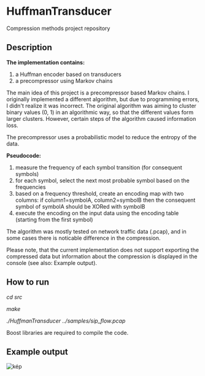 # HuffmanTransducer
Compression methods project repository

## Description
<b>The implementation contains:</b>
1. a Huffman encoder based on transducers
2. a precompressor using Markov chains

The main idea of this project is a precompressor based Markov chains. I originally implemented a different algorithm, but due to programming errors, I didn't realize it was incorrect. The original algorithm was aiming to cluster binary values (0, 1) in an algorithmic way, so that the different values form larger clusters. However, certain steps of the algorithm caused information loss.

The precompressor uses a probabilistic model to reduce the entropy of the data.

<b>Pseudocode:</b>
  1. measure the frequency of each symbol transition (for consequent symbols)
  2. for each symbol, select the next most probable symbol based on the frequencies
  3. based on a frequency threshold, create an encoding map with two columns: if column1=symbolA, column2=symbolB then the consequent symbol of symbolA should be XORed with symbolB
  4. execute the encoding on the input data using the encoding table (starting from the first symbol)

The algorithm was mostly tested on network traffic data (.pcap), and in some cases there is noticable difference in the compression.

Please note, that the current implementation does not support exporting the compressed data but information about the compression is displayed in the console (see also: Example output).

## How to run

  <i>cd src</i>
  
  <i>make</i>
  
   <i>./HuffmanTransducer ../samples/sip_flow.pcap</i>


Boost libraries are required to compile the code.

## Example output

![kép](https://user-images.githubusercontent.com/28252625/119416489-05c87f00-bcf4-11eb-9b19-ea29d81e853b.png)



